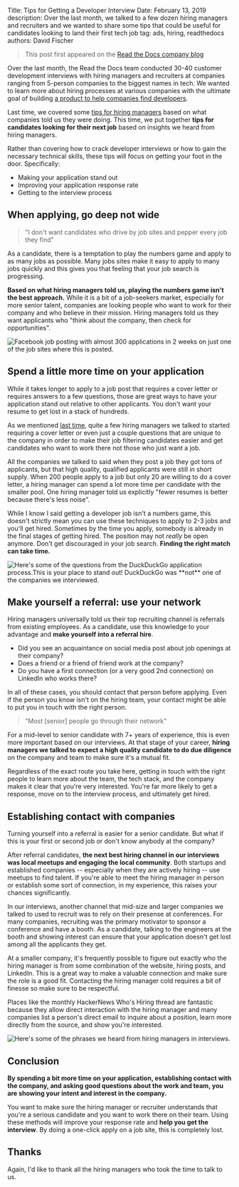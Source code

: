 Title: Tips for Getting a Developer Interview
Date: February 13, 2019
description: Over the last month, we talked to a few dozen hiring managers and recruiters and we wanted to share some tips that could be useful for candidates looking to land their first tech job
tag: ads, hiring, readthedocs
authors: David Fischer


> This post first appeared
> on the [Read the Docs company blog](https://blog.readthedocs.com/tips-for-getting-a-developer-interview/)

Over the last month, the Read the Docs team conducted 30-40 customer
development interviews with hiring managers and recruiters at companies
ranging from 5-person companies to the biggest names in tech. We wanted
to learn more about hiring processes at various companies with the
ultimate goal of building [a product to help companies find
developers]({filename}../pages/advertisers-hiring.md).

Last time, we covered some
[tips for hiring managers]({filename}lessons-from-hiring-manager-interviews.md)
based on what companies told us they were doing. This time,
we put together **tips for candidates looking for their next job** based
on insights we heard from hiring managers.

Rather than covering how to crack developer interviews or how to gain
the necessary technical skills, these tips will focus on getting your
foot in the door. Specifically:

-   Making your application stand out
-   Improving your application response rate
-   Getting to the interview process


When applying, go deep not wide
-------------------------------

> "I don't want candidates who drive by job sites and pepper every job
> they find"

As a candidate, there is a temptation to play the numbers game and apply
to as many jobs as possible. Many jobs sites make it easy to apply to
many jobs quickly and this gives you that feeling that your job search
is progressing.

**Based on what hiring managers told us, playing the numbers game isn't
the best approach.** While it is a bit of a job-seekers market,
especially for more senior talent, companies are looking people who want
to work for their company and who believe in their mission. Hiring
managers told us they want applicants who "think about the company,
then check for opportunities".

<img src="{static}../images/posts/2019-facebook-job-opening.png" class="mw-100" alt="Facebook job posting with almost 300 applications in 2 weeks on just one of the job sites where this is posted.">


Spend a little more time on your application
--------------------------------------------

While it takes longer to apply to a job post that requires a cover
letter or requires answers to a few questions, those are great ways to
have your application stand out relative to other applicants. You don't
want your resume to get lost in a stack of hundreds.

As we mentioned
[last time]({filename}lessons-from-hiring-manager-interviews.md),
quite a few hiring managers we talked to started requiring
a cover letter or even just a couple questions that are unique to the
company in order to make their job filtering candidates easier and get
candidates who want to work there not those who just want a job.

All the companies we talked to said when they post a job they got tons
of applicants, but that high quality, qualified applicants were still in
short supply. When 200 people apply to a job but only 20 are willing to
do a cover letter, a hiring manager can spend a lot more time per
candidate with the smaller pool. One hiring manager told us explicitly
"fewer resumes is better because there's less noise".

While I know I said getting a developer job isn't a numbers game, this
doesn't strictly mean you can use these techniques to apply to 2-3 jobs
and you'll get hired. Sometimes by the time you apply, somebody is
already in the final stages of getting hired. The position may not
*really* be open anymore. Don't get discouraged in your job search.
**Finding the right match can take time.**

<img src="{static}../images/posts/2019-duckduckgo-application-questions.png" class="mw-100" alt="Here's some of the questions from the DuckDuckGo application process.This is your place to stand out! DuckDuckGo was **not** one of the companies we interviewed.">


Make yourself a referral: use your network
------------------------------------------

Hiring managers universally told us their top recruiting channel is
referrals from existing employees. As a candidate, use this knowledge to
your advantage and **make yourself into a referral hire**.

-   Did you see an acquaintance on social media post about job openings
    at their company?
-   Does a friend or a friend of friend work at the company?
-   Do you have a first connection (or a very good 2nd connection) on
    LinkedIn who works there?

In all of these cases, you should contact that person before applying.
Even if the person you know isn't on the hiring team, your contact
might be able to put you in touch with the right person.

> "Most \[senior\] people go through their network"

For a mid-level to senior candidate with 7+ years of experience, this is
even more important based on our interviews. At that stage of your
career, **hiring managers we talked to expect a high quality candidate
to do due diligence** on the company and team to make sure it's a
mutual fit.

Regardless of the exact route you take here, getting in touch with the
right people to learn more about the team, the tech stack, and the
company makes it clear that you're very interested. You're far more
likely to get a response, move on to the interview process, and
ultimately get hired.


Establishing contact with companies
-----------------------------------

Turning yourself into a referral is easier for a senior candidate. But
what if this is your first or second job or don't know anybody at the
company?

After referral candidates, **the next best hiring channel in our
interviews was local meetups and engaging the local community**. Both
startups and established companies -- especially when they are actively
hiring -- use meetups to find talent. If you're able to meet the hiring
manager in person or establish some sort of connection, in my
experience, this raises your chances significantly.

In our interviews, another channel that mid-size and larger companies we
talked to used to recruit was to rely on their presense at conferences.
For many companies, recruiting was the primary motivator to sponsor a
conference and have a booth. As a candidate, talking to the engineers at
the booth and showing interest can ensure that your application doesn't
get lost among all the applicants they get.

At a smaller company, it's frequently possible to figure out exactly
who the hiring manager is from some combination of the website, hiring
posts, and LinkedIn. This is a great way to make a valuable connection
and make sure the role is a good fit. Contacting the hiring manager cold
requires a bit of finesse so make sure to be respectful.

Places like the monthly HackerNews Who's Hiring thread are fantastic
because they allow direct interaction with the hiring manager and many
companies list a person's direct email to inquire about a position,
learn more directly from the source, and show you're interested.

<img src="{static}../images/posts/2019-hiring-manager-phrases.png" class="mw-100" alt="Here's some of the phrases we heard from hiring managers in
interviews.">


Conclusion
----------

**By spending a bit more time on your application, establishing contact
with the company, and asking good questions about the work and team, you
are showing your intent and interest in the company.**

You want to make sure the hiring manager or recruiter understands that
you're a serious candidate and you want to work there on their team.
Using these methods will improve your response rate and **help you get
the interview**. By doing a one-click apply on a job site, this is
completely lost.


Thanks
------

Again, I'd like to thank all the hiring managers who took the time to
talk to us.

